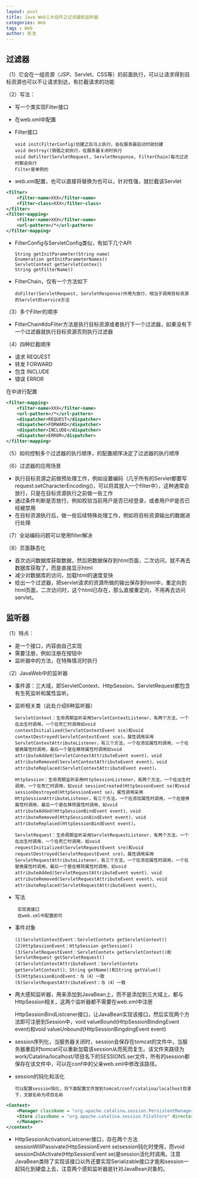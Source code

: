 ```yaml
---
layout: post
title: Java Web三大组件之过滤器和监听器
categories: Web
tags : Web
author: 彭浩
---
```


## 过滤器

（1）它会在一组资源（JSP、Servlet、CSS等）的前面执行，可以让请求得到目标资源也可以不让请求到达，有拦截请求的功能

（2）写法：

* 写一个类实现Filter接口
* 在web.xml中配置
* Filter接口

      void init(FilterConfig)创建之后马上执行，会在服务器启动时就创建
      void destroy()销毁之前执行，在服务器关闭时执行
      void doFilter(ServletRequest, ServletResponse, FilterChain)每次过滤时都会执行
      Filter是单例的

* web.xml配置，也可以直接将<url-pattern>替换为<servlet-name>也可以，针对性强，就拦截该Servlet                                                                                                                                                                                                                                                                                                                                                                                                                                                                                                                                                                                                                                                                                                                                                                                                                                                                                                                                                                                                                                                                        
```xml
<filter>
    <filter-name>XXX</filter-name>
    <filter-class>XXX</filter-class>
</filter>
<filter-mapping>
    <filter-name>XXX</filter-name>
    <url-pattern>/*</url-pattern>
</filter-mapping>
```

* FilterConfig与ServletConfig类似，有如下几个API

      String getInitParameter(String name)
      Enumeration getInitParameterNames()
      ServletContext getServletContex()
      String getFilterName()

* FilterChain，仅有一个方法如下

      doFilter(ServletRequest, ServletResponse)作用为放行，相当于调用目标资源的Servlet的service方法

（3）多个Filter的顺序

* FilterChain#doFilter方法是执行目标资源或者执行下一个过滤器，如果没有下一个过滤器就执行目标资源否则执行过滤器

（4）四种拦截顺序

* 请求 REQUEST
* 转发 FORWARD
* 包含 INCLUDE
* 错误 ERROR

在<filter-mapping>中进行配置
```xml
<filter-mapping>
    <filter-name>XXX</filter-name>
    <url-pattern>/*</url-pattern>
    <dispatcher>REQUEST</dispatcher>
    <dispatcher>FORWARD</dispatcher>
    <dispatcher>INCLUDE</dispatcher>
    <dispatcher>ERROR</dispatcher>
</filter-mapping>
```

（5）如何控制多个过滤器的执行顺序，<filter-mapping>的配置顺序决定了过滤器的执行顺序

（6）过滤器的应用场景

* 执行目标资源之前做预处理工作，例如设置编码（几乎所有的Servlet都要写request.setCharacterEncoding()，可以将其放入一个filter中），这种通常会放行，只是在目标资源执行之前做一些工作
* 通过条件判断是否放行，例如校验当前用户是否已经登录，或者用户IP是否已经被禁用
* 在目标资源执行后，做一些后续特殊处理工作，例如将目标资源输出的数据进行处理

（7）全站编码问题可以使用filter解决

（8）页面静态化

* 首次访问数据库获取数据，然后把数据保存到html页面，二次访问，就不再去数据库获取了，而是直接显示html
* 减少对数据库的访问，加载html的速度变快
* 给出一个过滤器，把servlet请求的资源所做的输出保存到html中，重定向到html页面，二次访问时，这个html已存在，那么直接重定向，不用再去访问servlet。


## 监听器

（1）特点：

* 是一个接口，内容由自己实现
* 需要注册，例如注册在按钮中
* 监听器中的方法，在特殊情况时执行

（2）JavaWeb中的监听器

* 事件源：三大域，即ServletContext、HttpSession、ServletRequest都包含有生死监听和属性监听。
* 监听相关类（此处介绍6种监听器）
   
      ServletContext：生命周期监听采用ServletContextListener，有两个方法，一个在出生时调用，一个在死亡时调用如void contextInitialized(ServletContextEvent sce)和void contextDestroyed(ServletContextEvent sce)。属性调用采用ServletContextAttributeListener，有三个方法，一个在添加属性时调用，一个在替换属性时调用，最后一个是在移除属性时调用如void attributeAdded(ServletContextAttributeEvent event)、void attributeRemoved(ServletContextAttributeEvent event)、void attributeReplaced(ServletContextAttributeEvent event)。

      HttpSession：生命周期监听采用HttpSessionListener，有两个方法，一个在出生时调用，一个在死亡时调用，如void sessionCreated(HttpSessonEvent se)和void sessionDestroyed(HttpSessionEvent se)。属性调用采用HttpSessionAttributeListener，有三个方法，一个在添加属性时调用，一个在替换属性时调用，最后一个是在移除属性时调用，如void attributeAdded(HttpSessionBindEvent event)、void attributeRemoved(HttpSessionBindEvent event)、void attributeReplaced(HttpSessionBindEvent event)。

      ServletRequest：生命周期监听采用ServletRequestListener，有两个方法，一个在出生时调用，一个在死亡时调用，如void requestInitialized(ServletRequestEvent sre)和void requestDestroyed(ServletRequestEvent sre)。属性调用采用ServletRequestAttributeListener，有三个方法，一个在添加属性时调用，一个在替换属性时调用，最后一个是在移除属性时调用，如void attributeAdded(ServletRequestAttributeEvent event)、void attributeRemoved(ServletRequestAttributeEvent event)、void attributeReplaced(ServletRequestAttributeEvent event)。

* 写法

       实现类接口
       在web.xml中配置即可

* 事件对象

      (1)ServletContextEvent：ServletContetx getServletContext()
      (2)HttpSessionEvent：HttpSession getSession()
      (3)ServletRequestEvent：ServletContetx getServletContext()和ServletRequest getServletRequest()
      (4)ServletContextAttributeEvent：ServletContetx getServletContext()、String getName()和String getValue()
      (5)HttpSessionBindEvent：与（4）一致
      (6)ServletRequestAttributeEvent：与（4）一致

* 两大感知监听器，用来添加到JavaBean上，而不是添加到三大域上，都与HttpSession相关，这两个监听器都不需要在web.xml中注册

     HttpSessionBindListcener接口，让JavaBean实现该接口，然后实现两个方法即可注册到Session中，void valueBound(HttpSessionBindingEvent event)和void valueUnbound(HttpSessionBingdingEvent event)

* session序列化，当服务器关闭时，session会保存在tomcat的文件中，当服务器重启时tomcat可以重新加载该session从而死而复生。该文件夹路径为work/Catalina/localhost/项目名下的SESSIONS.ser文件，所有的session都保存在该文件中，可以在conf中的父亲web.xml中修改该路径。

* session的钝化和活化

      可以配置session钝化，将下面配置文件放到tomcat/conf/catalina/localhost目录下，文献名称为项目名称
```xml
<Context>
    <Manager className = "org.apache.catalina.session.PersistentManager" maxIdleSwap = "1">
    <Store className = "org.apache.catalina.session.FileStore" directory = "mysession">
    </Manager>
</context>
```

* HttpSessionActivationListcener接口，存在两个方法sessionWillPassivate(HttpSessionEvent se)session钝化时使用，而void sessionDidActivate(HttpSessionEvent se)是session活化时调用。注意JavaBean类除了实现该接口以外还要实现Serializable接口才能和session一起钝化到硬盘上去，注意两个感知监听器是针对JavaBean对象的。


